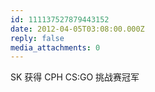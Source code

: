 ```yaml
---
id: 111137527879443152
date: 2012-04-05T03:08:00.000Z
reply: false
media_attachments: 0
---
```


SK 获得 CPH CS:GO 挑战赛冠军 ​​​​

